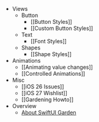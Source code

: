 - Views
	- Button
	    - [[Button Styles]]
	    - [[Custom Button Styles]]
  - Text
    - [[Font Styles]]
  - Shapes
    - [[Shape Styles]]
- Animations
	- [[Animating value changes]]
	- [[Controlled Animations]]
- Misc
	- [[iOS 26 Issues]]
	- [[iOS 27 Wishlist]]
	- [[Gardening Howto]]
- Overview
	- [About SwiftUI Garden](/)
